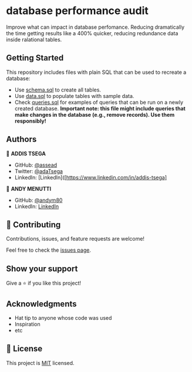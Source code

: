 #  database performance audit

Improve what can impact in database perfomance.
Reducing dramatically the time getting results like a 400% quicker, reducing redundance data inside ralational tables. 

## Getting Started

This repository includes files with plain SQL that can be used to recreate a database:

- Use [schema.sql](./schema.sql) to create all tables.
- Use [data.sql](./data.sql) to populate tables with sample data.
- Check [queries.sql](./queries.sql) for examples of queries that can be run on a newly created database. **Important note: this file might include queries that make changes in the database (e.g., remove records). Use them responsibly!**


## Authors

👤 **ADDIS TSEGA**

- GitHub: [@assead](https://github.com/Aseadd)
- Twitter: [@adaTsega](https://twitter.com/adaTsega)
- LinkedIn: [LinkedIn]([https://www.linkedin.com/in/addis-tsega]

👤 **ANDY MENUTTI**

- GitHub: [@andym80](https://github.com/andym80)
- LinkedIn: [LinkedIn](https://linkedin.com/in/andres-menutti)

## 🤝 Contributing

Contributions, issues, and feature requests are welcome!

Feel free to check the [issues page](../../issues/).

## Show your support

Give a ⭐️ if you like this project!

## Acknowledgments

- Hat tip to anyone whose code was used
- Inspiration
- etc

## 📝 License

This project is [MIT](./MIT.md) licensed.
